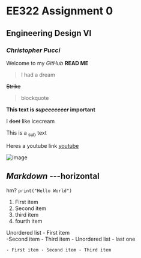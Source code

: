 # EE322 Assignment 0 
## Engineering Design VI
### _Christopher Pucci_

Welcome to my _GitHub_ **READ ME**
> I had a dream
>
 ~~Strike~~
 > blockquote
 
**This text is _supeeeeeeer_ important**

I ~~dont~~ like icecream

This is a <sub>sub</sub> text

Heres a youtube link [youtube](https://www.youtube.com/)

![image](https://github.com/Githubpucci/EE-322/assets/116912039/b5a1bccc-7876-43fd-85d1-c860e3191019)

***Markdown***
---horizontal
---
hm?
`print("Hello World")`
1. First item
2.  Second item
3.  third item
4.  fourth item


Unordered list
    - First item  
    -Second item - Third item
    - Unordered list
    - last one

    - First item - Second item - Third item
